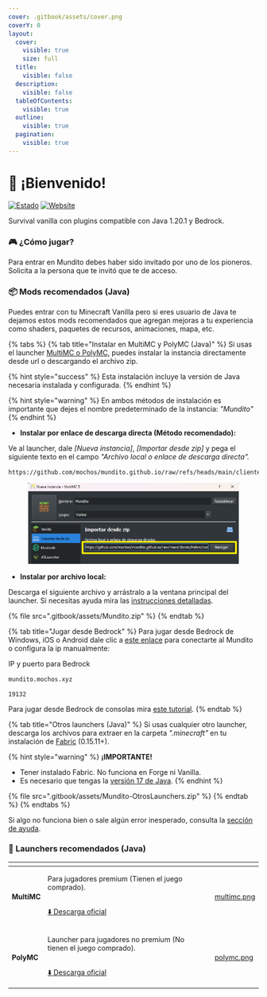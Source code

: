 ```yaml
---
cover: .gitbook/assets/cover.png
coverY: 0
layout:
  cover:
    visible: true
    size: full
  title:
    visible: false
  description:
    visible: false
  tableOfContents:
    visible: true
  outline:
    visible: true
  pagination:
    visible: true
---
```


# 🙋 ¡Bienvenido!

[![Estado](https://img.shields.io/endpoint?url=https%3A%2F%2Fminecraft-server-status-badge.vercel.app%2Fapi%2Fserver%2Fmundito.mochos.xyz%3Fport%3D25565\&style=for-the-badge)](https://stats.uptimerobot.com/vpbB3Zq4A4) [![Website](https://img.shields.io/website?url=https%3A%2F%2Fmapa.mochos.xyz%2F\&up\_message=Online\&down\_message=Offline\&style=for-the-badge\&label=Dynmap\&up\_color=97ca00)](https://stats.uptimerobot.com/vpbB3Zq4A4)

Survival vanilla con plugins compatible con Java 1.20.1 y Bedrock.

### 🎮 ¿Cómo jugar?

Para entrar en Mundito debes haber sido invitado por uno de los pioneros. Solicita a la persona que te invitó que te de acceso.

### 📦 Mods recomendados (Java)

Puedes entrar con tu Minecraft Vanilla pero si eres usuario de Java te dejamos estos mods recomendados que agregan mejoras a tu experiencia como shaders, paquetes de recursos, animaciones, mapa, etc.

{% tabs %}
{% tab title="Instalar en MultiMC y PolyMC (Java)" %}
Si usas el launcher [MultiMC o PolyMC](./#launchers-recomendados-java), puedes instalar la instancia directamente desde url o descargando el archivo zip.

{% hint style="success" %}
Esta instalación incluye la versión de Java necesaria instalada y configurada.
{% endhint %}

{% hint style="warning" %}
En ambos métodos de instalación es importante que dejes el nombre predeterminado de la instancia: _"Mundito"_
{% endhint %}

* **Instalar por enlace de descarga directa (Método recomendado):**

Ve al launcher, dale _\[Nueva instancia]_, _\[Importar desde zip]_ y pega el siguiente texto en el campo _"Archivo local o enlace de descarga directa"._

```
https://github.com/mochos/mundito.github.io/raw/refs/heads/main/cliente/Fabric/Mundito.zip
```

<figure><img src=".gitbook/assets/importar-url.png" alt=""><figcaption></figcaption></figure>

* **Instalar por archivo local:**

Descarga el siguiente archivo y arrástralo a la ventana principal del launcher. Si necesitas ayuda mira las [instrucciones detalladas](informacion/ayuda.md#como-instalar-la-instancia-de-mundito-en-multimc-o-polymc).

{% file src=".gitbook/assets/Mundito.zip" %}
{% endtab %}

{% tab title="Jugar desde Bedrock" %}
Para jugar desde Bedrock de Windows, iOS o Android dale clic a [este enlace](minecraft://?addExternalServer=Mundito|mundito.mochos.xyz:19132) para conectarte al Mundito o configura la ip manualmente:&#x20;

IP y puerto para Bedrock

```
mundito.mochos.xyz
```

```
19132
```

Para jugar desde Bedrock de consolas mira [este tutorial](informacion/ayuda.md#como-jugar-desde-consola).
{% endtab %}

{% tab title="Otros launchers (Java)" %}
Si usas cualquier otro launcher, descarga los archivos para extraer en la carpeta _".minecraft"_ en tu instalación de [Fabric](https://fabricmc.net/use/installer/) (0.15.11+).

{% hint style="warning" %}
**¡IMPORTANTE!**

* Tener instalado Fabric. No funciona en Forge ni Vanilla.
* Es necesario que tengas la [versión 17 de Java](informacion/ayuda.md#como-configuro-java-en-polymc-y-multimc).
{% endhint %}

{% file src=".gitbook/assets/Mundito-OtrosLaunchers.zip" %}
{% endtab %}
{% endtabs %}

Si algo no funciona bien o sale algún error inesperado, consulta la [sección de ayuda](informacion/ayuda.md).

### 🚀 Launchers recomendados (Java)

<table data-card-size="large" data-view="cards"><thead><tr><th></th><th></th><th></th><th data-hidden data-card-cover data-type="files"></th></tr></thead><tbody><tr><td><h4>MultiMC</h4></td><td><p>Para jugadores premium (Tienen el juego comprado).</p><p><br><a href="https://multimc.org/#Download">⬇️ Descarga oficial</a></p></td><td></td><td><a href=".gitbook/assets/multimc.png">multimc.png</a></td></tr><tr><td><h4>PolyMC</h4></td><td><p>Launcher para jugadores no premium (No tienen el juego comprado).</p><p><br><a href="https://polymc.org/download/">⬇️ Descarga oficial</a></p></td><td></td><td><a href=".gitbook/assets/polymc.png">polymc.png</a></td></tr></tbody></table>

